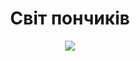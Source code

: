 <!DOCTYPE html>
<html lang='ru'>
<head>
   <meta charset='UTF-8'>
   <meta http-equiv='X-UA-Compatible' content='IE=edge'>
   <meta name='viewport' content='width=device-width, initial-scale=1.0'>
   <title>Магазин пончиків</title>
</head>
<style>

    h1{
        color: red;
    }

    div {
        text-align: center;
    }

</style>
<body>
    <div>
        <h1>Світ пончиків</h1>
        <img src="/uploads/2023/02/donut.png">
    </div>
</body>
</html>
